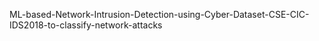  ML-based-Network-Intrusion-Detection-using-Cyber-Dataset-CSE-CIC-IDS2018-to-classify-network-attacks
